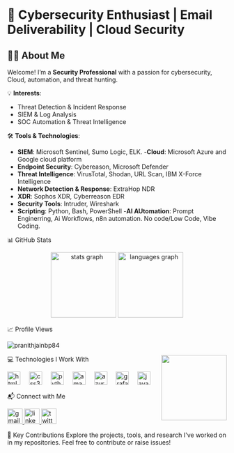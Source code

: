 # 🔐 Cybersecurity Enthusiast | Email Deliverability | Cloud Security

## 👨‍💻 About Me  
Welcome! I’m a **Security Professional** with a passion for cybersecurity, Cloud, automation, and threat hunting.  

💡 **Interests**:  
- Threat Detection & Incident Response  
- SIEM & Log Analysis  
- SOC Automation & Threat Intelligence  

🛠 **Tools & Technologies**:  
- **SIEM**: Microsoft Sentinel, Sumo Logic, ELK.
-**Cloud**: Microsoft Azure and Google cloud platform
- **Endpoint Security**: Cybereason, Microsoft Defender  
- **Threat Intelligence**: VirusTotal, Shodan, URL Scan, IBM X-Force Intelligence  
- **Network Detection & Response**: ExtraHop NDR  
- **XDR**: Sophos XDR, Cyberreason EDR   
- **Security Tools**: Intruder, Wireshark  
- **Scripting**: Python, Bash, PowerShell
-**AI AUtomation**: Prompt Enginerring, Ai Workflows, n8n automation. No code/Low Code, Vibe Coding.



📊 GitHub Stats

<div align="center">
  <img src="https://github-readme-stats.vercel.app/api?username=pranithjainbp84&hide_title=false&hide_rank=false&show_icons=true&include_all_commits=true&count_private=true&disable_animations=false&theme=dracula&locale=en&hide_border=false" height="150" alt="stats graph"  />
  <img src="https://github-readme-stats.vercel.app/api/top-langs?username=pranithjainbp84&locale=en&hide_title=false&layout=compact&card_width=320&langs_count=5&theme=dracula&hide_border=false" height="150" alt="languages graph"  />
</div>


 📈 Profile Views
<p align="left"> <img src="https://komarev.com/ghpvc/?username=pranithjainbp84&label=Profile%20views&color=0e75b6&style=flat" alt="pranithjainbp84" /> </p>

<img align="right" height="150" src="https://media.tenor.com/0m1GsuD-53wAAAAj/mlbb-jjk-jjk-mlbb.gif"  />


💻 Technologies I Work With

<div align="left">
  <img src="https://cdn.jsdelivr.net/gh/devicons/devicon/icons/html5/html5-original.svg" height="30" alt="html5 logo"  />
  <img width="12" />
  <img src="https://cdn.jsdelivr.net/gh/devicons/devicon/icons/css3/css3-original.svg" height="30" alt="css3 logo"  />
  <img width="12" />
  <img src="https://cdn.jsdelivr.net/gh/devicons/devicon/icons/python/python-original.svg" height="30" alt="python logo"  />
  <img width="12" />
  <img src="https://cdn.jsdelivr.net/gh/devicons/devicon/icons/amazonwebservices/amazonwebservices-line-wordmark.svg" height="30" alt="amazonwebservices logo"  />
  <img width="12" />
  <img src="https://cdn.jsdelivr.net/gh/devicons/devicon/icons/azure/azure-original.svg" height="30" alt="azure logo"  />
  <img width="12" />
  <img src="https://cdn.jsdelivr.net/gh/devicons/devicon/icons/grafana/grafana-original.svg" height="30" alt="grafana logo"  />
  <img width="12" />
  <img src="https://cdn.jsdelivr.net/gh/devicons/devicon/icons/java/java-original.svg" height="30" alt="java logo"  />
</div>



📬 Connect with Me

<div align="left">
  <a href="mailto:pranithjainbp84@gmail.com" target="_blank">
    <img src="https://img.shields.io/static/v1?message=Gmail&logo=gmail&label=&color=D14836&logoColor=white&labelColor=&style=for-the-badge" height="35" alt="gmail logo"  />
  </a>
  <a href="https://www.linkedin.com/in/pranithjain84/" target="_blank">
    <img src="https://img.shields.io/static/v1?message=LinkedIn&logo=linkedin&label=&color=0077B5&logoColor=white&labelColor=&style=for-the-badge" height="35" alt="linkedin logo"  />
  </a>
  <a href="https://x.com/PranithJain84" target="_blank">
    <img src="https://img.shields.io/static/v1?message=Twitter&logo=twitter&label=&color=1DA1F2&logoColor=white&labelColor=&style=for-the-badge" height="35" alt="twitter logo"  />
  </a>
</div>



🚀 Key Contributions
Explore the projects, tools, and research I've worked on in my repositories. Feel free to contribute or raise issues!
